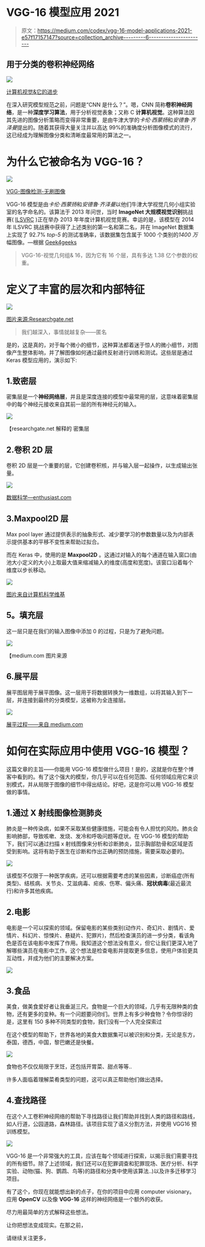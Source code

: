 # VGG-16 模型应用 2021

> 原文：<https://medium.com/codex/vgg-16-model-applications-2021-e57f17157147?source=collection_archive---------6----------------------->

## 用于分类的卷积神经网络

![](img/9529c2630a7a42871de264be36d8b812.png)

[计算机视觉&它的进步](https://www.google.com/url?sa=i&url=https%3A%2F%2Fwww.techaheadcorp.com%2Fknowledge-center%2Fcomputer-vision-can-transform-businesses%2F&psig=AOvVaw3h5fM49zOO2Dar6a5QZ3aR&ust=1637416900262000&source=images&cd=vfe&ved=0CAsQjRxqFwoTCLi8-bnLpPQCFQAAAAAdAAAAABAP)

在深入研究模型规范之前，问题是“CNN 是什么？”。嗯，CNN 简称**卷积神经网络**，是一种**深度学习算法**，用于分析视觉表象；又称 C **计算机视觉**。这种算法因其先进的图像分析策略而变得非常重要，是由牛津大学的*卡伦·西蒙扬*和*安德鲁·齐泽曼*提出的。随着其获得大量关注并以高达 99%的准确度分析图像模式的流行，这已经成为理解图像分类和清晰度最常用的算法之一。

# 为什么它被命名为 VGG-16？

![](img/abc190640f8433e1b8fcc9b79326aa04.png)

[VGG-图像检测-无刷图像](https://www.istockphoto.com/photo/futuristic-and-technological-scanning-of-face-for-facial-recognition-gm1136827583-302905415?utm_source=unsplash&utm_medium=affiliate&utm_campaign=srp_photos_top&utm_content=https%3A%2F%2Funsplash.com%2Fs%2Fphotos%2Fcomputer-vision&utm_term=computer%20vision%3A%3A%3A)

VGG-16 模型是由*卡伦·西蒙扬*和*安德鲁·齐泽曼*以他们牛津大学视觉几何小组实验室的名字命名的。该算法于 2013 年问世，当时 **ImageNet 大规模视觉识别**挑战赛( [ILSVRC](http://www.image-net.org/challenges/LSVRC/) )正在举办 2013 年年度计算机视觉竞赛。幸运的是，该模型在 2014 年 ILSVRC 挑战赛中获得了上述类别的第一名和第二名，并在 ImageNet 数据集上实现了 92.7% *top-5* 的测试准确率，该数据集包含属于 1000 个类别的*1400 万*幅图像。—根据 [Geek4geeks](https://www.geeksforgeeks.org/vgg-16-cnn-model/#:~:text=92.7%25%20top%2D5%20test%20accuracy%20on%20ImageNet%20dataset%20which%20contains%2014%20million%20images%20belonging%20to%201000%20classes.)

> VGG-16-视觉几何组& 16，因为它有 16 个层，具有多达 1.38 亿个参数的权重。

# 定义了丰富的层次和内部特征

![](img/2be9a8d03a22379bccf9a21b737e1c2a.png)

[图片来源:Researchgate.net](https://www.google.com.pk/url?sa=i&url=https%3A%2F%2Fwww.researchgate.net%2Ffigure%2FFig-A1-The-standard-VGG-16-network-architecture-as-proposed-in-32-Note-that-only_fig3_322512435&psig=AOvVaw3tTQESLDZIFx8yYy2IiznB&ust=1637422704659000&source=images&cd=vfe&ved=0CAsQjRxqFwoTCIDW35bhpPQCFQAAAAAdAAAAABAV)

> 我们越深入，事情就越复杂——匿名

是的，这是真的，对于每个微小的细节，这种算法都着迷于惊人的微小细节，对图像产生整体影响，并了解图像如何通过最终反射进行训练和测试。这些层是通过 Keras 模型应用的，演示如下:

## 1.致密层

密集层是一个**神经网络层**，并且是深度连接的模型中最常用的层，这意味着密集层中的每个神经元接收来自其前一层的所有神经元的输入。

![](img/d0ec0ba96d98e62bb9241713c5444073.png)

【researchgate.net 解释的 密集层

## 2.卷积 2D 层

卷积 2D 层是一个重要的层，它创建卷积核，并与输入层一起操作，以生成输出张量。

![](img/53ec947cc8b82dfdccb0ec3af8c60a4a.png)

[数据科学—enthusiast.com](https://www.google.com/imgres?imgurl=https%3A%2F%2Fdatascience-enthusiast.com%2Ffigures%2FConvolution_schematic.gif&imgrefurl=https%3A%2F%2Fdatascience-enthusiast.com%2FDL%2FConvolution_model_Step_by_Stepv2.html&tbnid=1VHtR2R2SFEVMM&vet=12ahUKEwiqic_szLr0AhWNweAKHVTrAtUQMygCegUIARCuAQ..i&docid=EUXYPMNHC7IAjM&w=526&h=384&q=convolution2d&ved=2ahUKEwiqic_szLr0AhWNweAKHVTrAtUQMygCegUIARCuAQ)

## 3.Maxpool2D 层

Max pool layer 通过提供表示的抽象形式、减少要学习的参数数量以及为内部表示提供基本的平移不变性来帮助过拟合。

而在 Keras 中，使用的是 **Maxpool2D** 。这通过对输入的每个通道在输入窗口(由池大小定义的大小)上取最大值来缩减输入的维度(高度和宽度)。该窗口沿着每个维度以步长移动。

![](img/faf8f45f87a221e37ea26bec8b8ac4a1.png)

[图片来自计算机科学维基](https://www.google.com.pk/url?sa=i&url=https%3A%2F%2Fcomputersciencewiki.org%2Findex.php%2FMax-pooling_%2F_Pooling&psig=AOvVaw0d9LjvHH9MyuyHdvw7LFp2&ust=1638171540640000&source=images&cd=vfe&ved=0CAgQjRxqFwoTCOi01uvGuvQCFQAAAAAdAAAAABAD)

## **5。填充层**

这一层只是在我们的输入图像中添加 0 的过程，只是为了避免问题。

![](img/0f321a2567b3367125aba721429431c9.png)

【medium.com 图片来源

## 6.展平层

展平图层用于展平图像。这一层用于将数据转换为一维数组，以将其输入到下一层，并连接到最终的分类模型，这被称为全连接层。

![](img/3a19f00b7b5cd78024c4351b1e6f478b.png)

[展平过程——来自 medium.com](https://www.google.com/url?sa=i&url=https%3A%2F%2Fmedium.com%2F%40PK_KwanG%2Fcnn-step-2-flattening-50ee0af42e3e&psig=AOvVaw0SXDWFjbH3P-m8yyfGdHc4&ust=1638173047217000&source=images&cd=vfe&ved=0CAgQjRxqFwoTCJDp6avMuvQCFQAAAAAdAAAAABAN)

# 如何在实际应用中使用 VGG-16 模型？

这篇文章的主旨——你能用 VGG-16 模型做什么项目！是的，这就是你在整个博客中看到的。有了这个强大的模型，你几乎可以在任何范围、任何领域应用它来识别模式，并从局限于图像的细节中得出结论。好吧，这是你可以用 VGG-16 模型做的事情。

## 1.通过 X 射线图像检测肺炎

肺炎是一种传染病，如果不采取某些健康措施，可能会有令人担忧的风险。肺炎会影响肺部，导致咳嗽、发烧、发冷和呼吸问题等症状。在 VGG-16 模型的帮助下，我们可以通过扫描 x 射线图像来分析和诊断肺炎，显示胸部肋骨和区域是否受到影响。这将有助于医生在诊断和作出正确的预防措施，需要采取必要的。

![](img/ef40b7ec3ec3b281002d65648c9823fd.png)

该模型不仅限于一种医学疾病，还可以根据需要考虑的某些因素，诊断癌症(所有类型)、结核病、关节炎、艾滋病毒、疟疾、伤寒、偏头痛、**冠状病毒**(最近最流行)和许多其他疾病。

## 2.电影

电影是一个可以探索的领域。保留电影的某些类别(动作片、奇幻片、剧情片、爱情片、科幻片、惊悚片、悬疑片、犯罪片)，然后检查演员的进一步分类，看该角色是否在该电影中发挥了作用。我知道这个想法没有意义，但它让我们更深入地了解哪些演员在电影中工作。这个想法是检查电影并提取更多信息，使用户体验更具互动性，并成为他们的主要解决方案。

![](img/bd384e35758749591c276191d9f0a0ca.png)

## 3.食品

美食，做美食爱好者让我垂涎三尺。食物是一个巨大的领域，几乎有无限种类的食物，还有更多的变种。有一个问题要问你们。世界上有多少种食物？令你惊讶的是，这里有 150 多种不同类型的食物，我们没有一个人完全探索过

在这个模型的帮助下，世界各地的美食大数据集可以被识别和分类，无论是东方，泰国，德西，中国，黎巴嫩还是快餐。

![](img/82b11fa9277cd69fc11da11b37210b62.png)

食物也不仅仅局限于烹饪，还包括开胃菜、甜点等等..

许多人面临着理解菜肴类型的问题，这可以真正帮助他们做出选择。

## 4.查找路径

在这个人工卷积神经网络的帮助下寻找路径让我们帮助并找到人类的路径和路线，如人行道，公园道路，森林路径。该项目实现了语义分割方法，并使用 VGG16 预训练模型。

![](img/a519a906fc64a49562c4df815eb9a9df.png)

VGG-16 是一个非常强大的工具，应该在每个领域进行探索，以揭示我们需要寻找的所有细节。除了上述领域，我们还可以在犯罪调查和犯罪现场、医疗分析、科学实验、动物(猫、狗、鹦鹉、鸟等)的路径和分类中使用该算法..)以及许多迁移学习项目。

有了这个，你现在就能想出新的点子，在你的项目中应用 computer visionary。应用 **OpenCV** 以及像 **VGG-16** 这样的神经网络是一个额外的收获。

尽力用最简单的方式解释这些想法。

让你把想法变成现实。在那之前，

请继续关注更多，